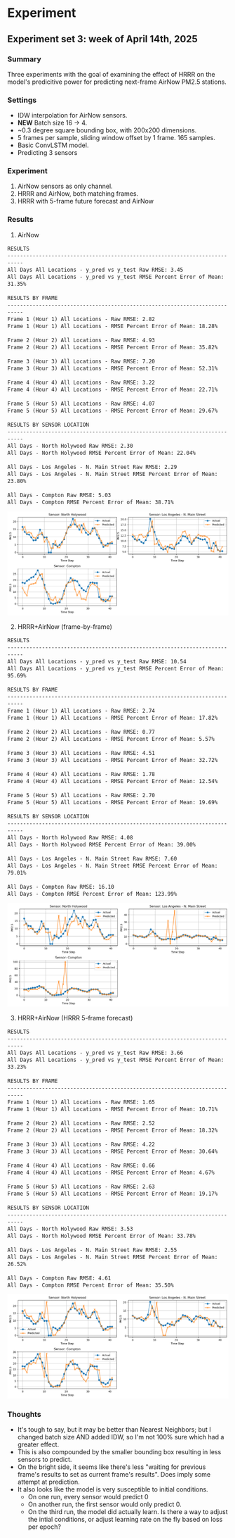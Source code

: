 # Experiment
## Experiment set 3: week of April 14th, 2025
### Summary
Three experiments with the goal of examining the effect of HRRR on the model's predicitive power for predicting next-frame AirNow PM2.5 stations.
### Settings
- IDW interpolation for AirNow sensors.
- **NEW** Batch size 16 -> 4.
- ~0.3 degree square bounding box, with 200x200 dimensions.
- 5 frames per sample, sliding window offset by 1 frame. 165 samples.
- Basic ConvLSTM model.
- Predicting 3 sensors
### Experiment
1. AirNow sensors as only channel.
2. HRRR and AirNow, both matching frames.
3. HRRR with 5-frame future forecast and AirNow
### Results
1. AirNow
```
RESULTS
---------------------------------------------------------------------------
All Days All Locations - y_pred vs y_test Raw RMSE: 3.45
All Days All Locations - y_pred vs y_test RMSE Percent Error of Mean: 31.35%

RESULTS BY FRAME
---------------------------------------------------------------------------
Frame 1 (Hour 1) All Locations - Raw RMSE: 2.82
Frame 1 (Hour 1) All Locations - RMSE Percent Error of Mean: 18.28%

Frame 2 (Hour 2) All Locations - Raw RMSE: 4.93
Frame 2 (Hour 2) All Locations - RMSE Percent Error of Mean: 35.82%

Frame 3 (Hour 3) All Locations - Raw RMSE: 7.20
Frame 3 (Hour 3) All Locations - RMSE Percent Error of Mean: 52.31%

Frame 4 (Hour 4) All Locations - Raw RMSE: 3.22
Frame 4 (Hour 4) All Locations - RMSE Percent Error of Mean: 22.71%

Frame 5 (Hour 5) All Locations - Raw RMSE: 4.07
Frame 5 (Hour 5) All Locations - RMSE Percent Error of Mean: 29.67%

RESULTS BY SENSOR LOCATION
---------------------------------------------------------------------------
All Days - North Holywood Raw RMSE: 2.30
All Days - North Holywood RMSE Percent Error of Mean: 22.04%

All Days - Los Angeles - N. Main Street Raw RMSE: 2.29
All Days - Los Angeles - N. Main Street RMSE Percent Error of Mean: 23.80%

All Days - Compton Raw RMSE: 5.03
All Days - Compton RMSE Percent Error of Mean: 38.71%
```
![](exp_03_a.png)

2. HRRR+AirNow (frame-by-frame)
```
RESULTS
---------------------------------------------------------------------------
All Days All Locations - y_pred vs y_test Raw RMSE: 10.54
All Days All Locations - y_pred vs y_test RMSE Percent Error of Mean: 95.69%

RESULTS BY FRAME
---------------------------------------------------------------------------
Frame 1 (Hour 1) All Locations - Raw RMSE: 2.74
Frame 1 (Hour 1) All Locations - RMSE Percent Error of Mean: 17.82%

Frame 2 (Hour 2) All Locations - Raw RMSE: 0.77
Frame 2 (Hour 2) All Locations - RMSE Percent Error of Mean: 5.57%

Frame 3 (Hour 3) All Locations - Raw RMSE: 4.51
Frame 3 (Hour 3) All Locations - RMSE Percent Error of Mean: 32.72%

Frame 4 (Hour 4) All Locations - Raw RMSE: 1.78
Frame 4 (Hour 4) All Locations - RMSE Percent Error of Mean: 12.54%

Frame 5 (Hour 5) All Locations - Raw RMSE: 2.70
Frame 5 (Hour 5) All Locations - RMSE Percent Error of Mean: 19.69%

RESULTS BY SENSOR LOCATION
---------------------------------------------------------------------------
All Days - North Holywood Raw RMSE: 4.08
All Days - North Holywood RMSE Percent Error of Mean: 39.00%

All Days - Los Angeles - N. Main Street Raw RMSE: 7.60
All Days - Los Angeles - N. Main Street RMSE Percent Error of Mean: 79.01%

All Days - Compton Raw RMSE: 16.10
All Days - Compton RMSE Percent Error of Mean: 123.99%
```
![](exp_03_b.png)

3. HRRR+AirNow (HRRR 5-frame forecast)
```
RESULTS
---------------------------------------------------------------------------
All Days All Locations - y_pred vs y_test Raw RMSE: 3.66
All Days All Locations - y_pred vs y_test RMSE Percent Error of Mean: 33.23%

RESULTS BY FRAME
---------------------------------------------------------------------------
Frame 1 (Hour 1) All Locations - Raw RMSE: 1.65
Frame 1 (Hour 1) All Locations - RMSE Percent Error of Mean: 10.71%

Frame 2 (Hour 2) All Locations - Raw RMSE: 2.52
Frame 2 (Hour 2) All Locations - RMSE Percent Error of Mean: 18.32%

Frame 3 (Hour 3) All Locations - Raw RMSE: 4.22
Frame 3 (Hour 3) All Locations - RMSE Percent Error of Mean: 30.64%

Frame 4 (Hour 4) All Locations - Raw RMSE: 0.66
Frame 4 (Hour 4) All Locations - RMSE Percent Error of Mean: 4.67%

Frame 5 (Hour 5) All Locations - Raw RMSE: 2.63
Frame 5 (Hour 5) All Locations - RMSE Percent Error of Mean: 19.17%

RESULTS BY SENSOR LOCATION
---------------------------------------------------------------------------
All Days - North Holywood Raw RMSE: 3.53
All Days - North Holywood RMSE Percent Error of Mean: 33.78%

All Days - Los Angeles - N. Main Street Raw RMSE: 2.55
All Days - Los Angeles - N. Main Street RMSE Percent Error of Mean: 26.52%

All Days - Compton Raw RMSE: 4.61
All Days - Compton RMSE Percent Error of Mean: 35.50%
```
![](exp_03_c.png)
### Thoughts
- It's tough to say, but it may be better than Nearest Neighbors; but I changed batch size AND added IDW, so I'm not 100% sure which had a greater effect.
- This is also compounded by the smaller bounding box resulting in less sensors to predict.
- On the bright side, it seems like there's less "waiting for previous frame's results to set as current frame's results". Does imply some attempt at prediction.
- It also looks like the model is very susceptible to initial conditions.
    - On one run, every sensor would predict 0
    - On another run, the first sensor would only predict 0.
    - On the third run, the model did actually learn. Is there a way to adjust the intial conditions, or adjust learning rate on the fly based on loss per epoch?
